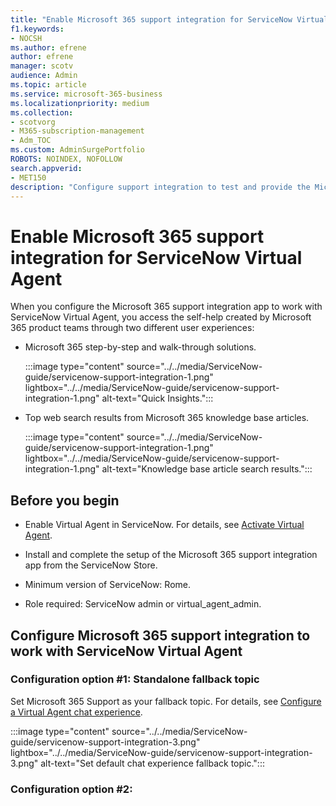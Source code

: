 ```yaml
---
title: "Enable Microsoft 365 support integration for ServiceNow Virtual Agent"
f1.keywords:
- NOCSH
ms.author: efrene
author: efrene
manager: scotv
audience: Admin
ms.topic: article
ms.service: microsoft-365-business
ms.localizationpriority: medium
ms.collection:
- scotvorg
- M365-subscription-management
- Adm_TOC
ms.custom: AdminSurgePortfolio
ROBOTS: NOINDEX, NOFOLLOW
search.appverid:
- MET150
description: "Configure support integration to test and provide the Microsoft 365 support integration team with feedback."
---
```


# Enable Microsoft 365 support integration for ServiceNow Virtual Agent

When you configure the Microsoft 365 support integration app to work with ServiceNow Virtual Agent, you access the self-help created by Microsoft 365 product teams through two different user experiences:

- Microsoft 365 step-by-step and walk-through solutions.

    :::image type="content" source="../../media/ServiceNow-guide/servicenow-support-integration-1.png" lightbox="../../media/ServiceNow-guide/servicenow-support-integration-1.png" alt-text="Quick Insights.":::

- Top web search results from Microsoft 365 knowledge base articles.

    :::image type="content" source="../../media/ServiceNow-guide/servicenow-support-integration-1.png" lightbox="../../media/ServiceNow-guide/servicenow-support-integration-1.png" alt-text="Knowledge base article search results.":::

## Before you begin

- Enable Virtual Agent in ServiceNow. For details, see [Activate Virtual Agent](https://docs.servicenow.com/bundle/quebec-now-intelligence/page/administer/virtual-agent/task/activate-virtual-agent.html).

- Install and complete the setup of the Microsoft 365 support integration app from the ServiceNow Store.

- Minimum version of ServiceNow: Rome.

- Role required: ServiceNow admin or virtual_agent_admin.

## Configure Microsoft 365 support integration to work with ServiceNow Virtual Agent

### Configuration option #1: Standalone fallback topic

Set Microsoft 365 Support as your fallback topic. For details, see [Configure a Virtual Agent chat experience](https://docs.servicenow.com/bundle/quebec-now-intelligence/page/administer/virtual-agent/task/configure-default-chat-experience.html).

:::image type="content" source="../../media/ServiceNow-guide/servicenow-support-integration-3.png" lightbox="../../media/ServiceNow-guide/servicenow-support-integration-3.png" alt-text="Set default chat experience fallback topic.":::

### Configuration option #2: 